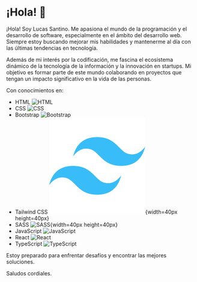 # ¡Hola! 🚀

¡Hola! Soy Lucas Santino. Me apasiona el mundo de la programación y el desarrollo de software, especialmente en el ámbito del desarrollo web. Siempre estoy buscando mejorar mis habilidades y mantenerme al día con las últimas tendencias en tecnología.

Además de mi interés por la codificación, me fascina el ecosistema dinámico de la tecnología de la información y la innovación en startups. Mi objetivo es formar parte de este mundo colaborando en proyectos que tengan un impacto significativo en la vida de las personas.

Con conocimientos en:

- HTML ![HTML](https://upload.wikimedia.org/wikipedia/commons/thumb/6/61/HTML5_logo_and_wordmark.svg/40px-HTML5_logo_and_wordmark.svg.png)
- CSS ![CSS](https://upload.wikimedia.org/wikipedia/commons/thumb/d/d5/CSS3_logo_and_wordmark.svg/40px-CSS3_logo_and_wordmark.svg.png)
- Bootstrap ![Bootstrap](https://upload.wikimedia.org/wikipedia/commons/thumb/b/b2/Bootstrap_logo.svg/40px-Bootstrap_logo.svg.png)
- Tailwind CSS ![Tailwind CSS](https://raw.githubusercontent.com/devicons/devicon/master/icons/tailwindcss/tailwindcss-plain.svg){width=40px height=40px}
- SASS ![SASS](https://sass-lang.com/assets/img/styleguide/color-1c4aab2b.png){width=40px height=40px}
- JavaScript ![JavaScript](https://upload.wikimedia.org/wikipedia/commons/thumb/9/99/Unofficial_JavaScript_logo_2.svg/40px-Unofficial_JavaScript_logo_2.svg.png)
- React ![React](https://upload.wikimedia.org/wikipedia/commons/thumb/a/a7/React-icon.svg/40px-React-icon.svg.png)
- TypeScript ![TypeScript](https://upload.wikimedia.org/wikipedia/commons/thumb/4/4c/Typescript_logo_2020.svg/40px-Typescript_logo_2020.svg.png)

Estoy preparado para enfrentar desafíos y encontrar las mejores soluciones.

Saludos cordiales.
